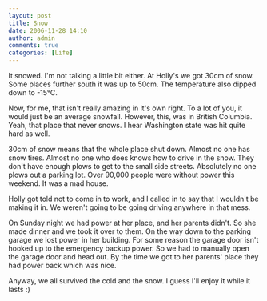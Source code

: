 ```yaml
---
layout: post
title: Snow
date: 2006-11-28 14:10
author: admin
comments: true
categories: [Life]
---
```

It snowed.  I'm not talking a little bit either.  At Holly's we got 30cm of snow.  Some places further south it was up to 50cm.  The temperature also dipped down to -15°C.

Now, for me, that isn't really amazing in it's own right.  To a lot of you, it would just be an average snowfall.  However, this, was in British Columbia.  Yeah, that place that never snows.  I hear Washington state was hit quite hard as well.

30cm of snow means that the whole place shut down.  Almost no one has snow tires.  Almost no one who does knows how to drive in the snow.  They don't have enough plows to get to the small side streets.  Absolutely no one plows out a parking lot.  Over 90,000 people were without power this weekend.  It was a mad house.

Holly got told not to come in to work, and I called in to say that I wouldn't be making it in.  We weren't going to be going driving anywhere in that mess.

On Sunday night we had power at her place, and her parents didn't.  So she made dinner and we took it over to them.  On the way down to the parking garage we lost power in her building.  For some reason the garage door isn't hooked up to the emergency backup power.  So we had to manually open the garage door and head out.  By the time we got to her parents' place they had power back which was nice.

Anyway, we all survived the cold and the snow.  I guess I'll enjoy it while it lasts :)
